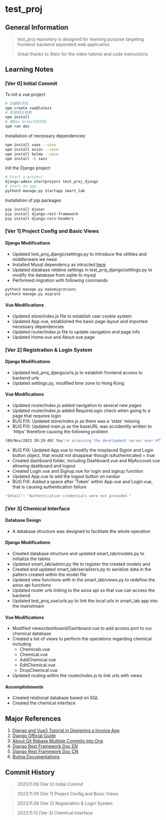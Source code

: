 # test_proj

## General Information

> test_proj repository is designed for learning purpose targeting frontend-backend seperated web application

> Great thanks to Stein for the video tutorial and code instructions

## Learning Notes

### [Ver 0] Initial Commit

To init a vue project

``` bash
# 创建新项目
npm create vue@latest
# 安装相关依赖
npm install
# 跑Dev branch的代码
npm run dev
```

Installation of necessary dependencies

``` bash
npm install vuex --save
npm install axios --save
npm install bulma --save
npm install -D sass
```

Init the Django project

```bash
# Start a project
django-admin startproject test_proj_django
# Start an app
python3 manage.py startapp smart_lab
```

Installation of pip packages

``` bash
pip install djoser
pip install django-rest-framework
pip install django-cors-headers
```

### [Ver 1] Project Config and Basic Views

#### Django Modifications

- Updated test_proj_django/settings.py to introduce the utilities and middlerware we need
- Installed Mysql dependency as intructed [here](https://pypi.org/project/mysqlclient/)
- Updated database relative settings in test_proj_django/settings.py to modify the database from sqlite to mysql
- Performed migration with following commands

```bash
python3 manage.py makemigrations
python3 manage.py migrate
```


#### Vue Modifications

- Updated store/index.js file to establish user cookie system
- Updated App.vue, established the basic page layout and imported necessary dependencies
- Updated router/index.js file to update navigation and page info
- Updated Home.vue and About.vue page

### [Ver 2] Registration & Login System

#### Django Modifications

- Updated test_proj_django/urls.js to establish frontend access to backend urls
- Updated settings.py, modified time zone to Hong Kong

#### Vue Modifications

- Updated router/index.js added navigation to several new pages
- Updated router/index.js added RequireLogin check when going to a page that requires login
- BUG FIX: Updated store/index.js as there was a 'state' missing
- BUG FIX: Updated main.js as the baseURL was accidentlly written to 'https' therefore causing the following problem
``` bash
[09/Nov/2023 20:29:49] You're accessing the development server over HTTPS, but it only supports HTTP.
```
- BUG FIX: Updated App.vue to modify the misplaced Signin and Login button object, that would not disappear though isAuthenticated = true
- Created dashboard folder, including Dashboard.vue and MyAccount.vue allowing dashboard and logout
- Created Login.vue and Signup.vue for login and signup function
- Updated App.vue to add the logout button on navbar
- BUG FIX: Added a space after 'Token' within App.vue and Login.vue, that is causing authentication failure
```bash
"detail": "Authentication credentials were not provided."
```

### [Ver 3] Chemical Interface

#### Database Design

- A database structure was designed to facilitate the whole operation

#### Django Modifications
- Created database structure and updated smart_lab/models.py to initialize the tables
- Updated smart_lab/admin.py file to register the created models and 
- Created and updated smart_lab/serializers.py to serialize data in the pattern created within the model file
- Updated view functions with in the smart_lab/views.py to redefine the axios api functions
- Updated router urls linking to the axios api so that vue can access the backend
- Updated test_proj_vue/urls.py to link the local urls in smart_lab app into the mainstream

#### Vue Modifications
- Modified views/dashboard/Dashboard.vue to add access port to our chemical database
- Created a list of views to perform the operations regarding chemical including
    - Chemicals.vue
    - Chemical.vue
    - AddChemical.vue
    - EditChemical.vue
    - DropChemical.vue
- Updated routing within the router/index.js to link urls with views

#### Accomplishments

- Created relational database based on SQL
- Created the chemical interface

## Major References

1. [Django and Vue3 Tutorial in Designing a Invoice App](https://www.youtube.com/watch?v=ktplOX4bz0M&t=1139s)
2. [Django Official Guide](https://docs.djangoproject.com/en/4.2/)
3. [About Git Rebase Multiple Commits into One](https://segmentfault.com/a/1190000007748862)
4. [Django Rest Framework Doc EN](https://www.django-rest-framework.org/)
5. [Django Rest Framework Doc CN](https://q1mi.github.io/Django-REST-framework-documentation/)
6. [Bulma Documentations](https://bulma.io/documentation/)

## Commit History

> 2023.11.09 [Ver 0] Initial Commit

> 2023.11.09 [Ver 1] Project Config and Basic Views

> 2023.11.09 [Ver 2] Registration & Login System

> 2023.11.13 [Ver 3] Chemical Interface